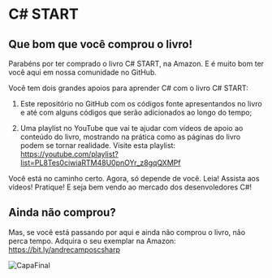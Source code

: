 # C# START

## Que bom que você comprou o livro!

Parabéns por ter comprado o livro C# START, na Amazon. E é muito bom ter você aqui em nossa comunidade no GitHub.

Você tem dois grandes apoios para aprender C# com o livro C# START:

1) Este repositório no GitHub com os códigos fonte apresentandos no livro e até com alguns códigos que serão adicionados ao longo do tempo;

2) Uma playlist no YouTube que vai te ajudar com vídeos de apoio ao conteúdo do livro, mostrando na prática como as páginas do livro podem se tornar realidade. Visite esta playlist: https://youtube.com/playlist?list=PL8Tes0ciwiaRTM48U0pnOYr_z8gqQXMPf

Você está no caminho certo. Agora, só depende de você. Leia! Assista aos vídeos! Pratique! E seja bem vendo ao mercado dos desenvoledores C#!

## Ainda não comprou?

Mas, se você está passando por aqui e ainda não comprou o livro, não perca tempo. Adquira o seu exemplar na Amazon: https://bit.ly/andrecamposcsharp

![CapaFinal](https://user-images.githubusercontent.com/41524488/142886978-ea8be342-ad0a-4028-9993-dd38bd38a310.jpg)
